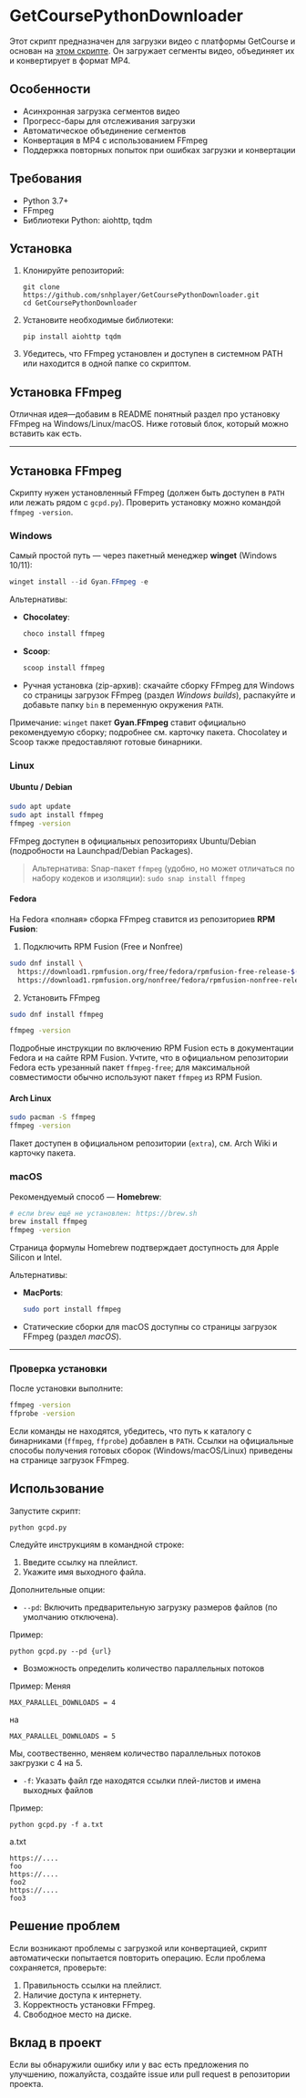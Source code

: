 # GetCoursePythonDownloader

Этот скрипт предназначен для загрузки видео с платформы GetCourse и основан на [этом скрипте](https://github.com/mikhailnov/getcourse-video-downloader). Он загружает сегменты видео, объединяет их и конвертирует в формат MP4.

## Особенности

- Асинхронная загрузка сегментов видео
- Прогресс-бары для отслеживания загрузки
- Автоматическое объединение сегментов
- Конвертация в MP4 с использованием FFmpeg
- Поддержка повторных попыток при ошибках загрузки и конвертации

## Требования

- Python 3.7+
- FFmpeg
- Библиотеки Python: aiohttp, tqdm

## Установка

1. Клонируйте репозиторий:
   ```
   git clone https://github.com/snhplayer/GetCoursePythonDownloader.git
   cd GetCoursePythonDownloader
   ```

2. Установите необходимые библиотеки:
   ```
   pip install aiohttp tqdm
   ```

3. Убедитесь, что FFmpeg установлен и доступен в системном PATH или находится в одной папке со скриптом.

## Установка FFmpeg
Отличная идея—добавим в README понятный раздел про установку FFmpeg на Windows/Linux/macOS. Ниже готовый блок, который можно вставить как есть.

---

## Установка FFmpeg

Скрипту нужен установленный FFmpeg (должен быть доступен в `PATH` или лежать рядом с `gcpd.py`). Проверить установку можно командой `ffmpeg -version`.

### Windows

Самый простой путь — через пакетный менеджер **winget** (Windows 10/11):

```powershell
winget install --id Gyan.FFmpeg -e
```

Альтернативы:

* **Chocolatey**:

  ```powershell
  choco install ffmpeg
  ```
* **Scoop**:

  ```powershell
  scoop install ffmpeg
  ```
* Ручная установка (zip-архив): скачайте сборку FFmpeg для Windows со страницы загрузок FFmpeg (раздел *Windows builds*), распакуйте и добавьте папку `bin` в переменную окружения `PATH`.

Примечание: `winget` пакет **Gyan.FFmpeg** ставит официально рекомендуемую сборку; подробнее см. карточку пакета.
Chocolatey и Scoop также предоставляют готовые бинарники.

### Linux

#### Ubuntu / Debian

```bash
sudo apt update
sudo apt install ffmpeg
ffmpeg -version
```

FFmpeg доступен в официальных репозиториях Ubuntu/Debian (подробности на Launchpad/Debian Packages).

> Альтернатива: Snap-пакет `ffmpeg` (удобно, но может отличаться по набору кодеков и изоляции):
> `sudo snap install ffmpeg` 

#### Fedora

На Fedora «полная» сборка FFmpeg ставится из репозиториев **RPM Fusion**:

1) Подключить RPM Fusion (Free и Nonfree)
```bash
sudo dnf install \
  https://download1.rpmfusion.org/free/fedora/rpmfusion-free-release-$(rpm -E %fedora).noarch.rpm \
  https://download1.rpmfusion.org/nonfree/fedora/rpmfusion-nonfree-release-$(rpm -E %fedora).noarch.rpm
```
2) Установить FFmpeg
```bash
sudo dnf install ffmpeg

ffmpeg -version
```

Подробные инструкции по включению RPM Fusion есть в документации Fedora и на сайте RPM Fusion. Учтите, что в официальном репозитории Fedora есть урезанный пакет `ffmpeg-free`; для максимальной совместимости обычно используют пакет `ffmpeg` из RPM Fusion.

#### Arch Linux

```bash
sudo pacman -S ffmpeg
ffmpeg -version
```

Пакет доступен в официальном репозитории (`extra`), см. Arch Wiki и карточку пакета.

### macOS

Рекомендуемый способ — **Homebrew**:

```bash
# если brew ещё не установлен: https://brew.sh
brew install ffmpeg
ffmpeg -version
```

Страница формулы Homebrew подтверждает доступность для Apple Silicon и Intel.

Альтернативы:

* **MacPorts**:

  ```bash
  sudo port install ffmpeg
  ```

* Статические сборки для macOS доступны со страницы загрузок FFmpeg (раздел *macOS*).

---

### Проверка установки

После установки выполните:

```bash
ffmpeg -version
ffprobe -version
```

Если команды не находятся, убедитесь, что путь к каталогу с бинарниками (`ffmpeg`, `ffprobe`) добавлен в `PATH`. Ссылки на официальные способы получения готовых сборок (Windows/macOS/Linux) приведены на странице загрузок FFmpeg.

## Использование

Запустите скрипт:

```
python gcpd.py
```

Следуйте инструкциям в командной строке:

1. Введите ссылку на плейлист.
2. Укажите имя выходного файла.

Дополнительные опции:

- `--pd`: Включить предварительную загрузку размеров файлов (по умолчанию отключена).

Пример:
```
python gcpd.py --pd {url}
```

-  Возможность определить количество параллельных потоков

Пример:
Меняя
```
MAX_PARALLEL_DOWNLOADS = 4 
```
на
```
MAX_PARALLEL_DOWNLOADS = 5
```
Мы, соотвественно, меняем количество параллельных потоков закгрузки с 4 на 5.
 
 - `-f`: Указать файл где находятся ссылки плей-листов и имена выходных файлов

Пример:
```
python gcpd.py -f a.txt
```
a.txt
```
https://....
foo
https://....
foo2
https://....
foo3
```

## Решение проблем

Если возникают проблемы с загрузкой или конвертацией, скрипт автоматически попытается повторить операцию. Если проблема сохраняется, проверьте:

1. Правильность ссылки на плейлист.
2. Наличие доступа к интернету.
3. Корректность установки FFmpeg.
4. Свободное место на диске.

## Вклад в проект

Если вы обнаружили ошибку или у вас есть предложения по улучшению, пожалуйста, создайте issue или pull request в репозитории проекта.

